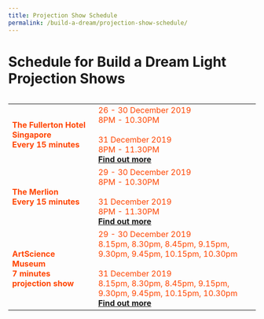 ```yaml
---
title: Projection Show Schedule
permalink: /build-a-dream/projection-show-schedule/
---
```


# Schedule for Build a Dream Light Projection Shows
<table class="table-v">
<table style="width:100%">
<tr>
    <td>
     <font color="orangered"><b>The Fullerton Hotel Singapore</b></font>
     <br>
     <font color="orangered"><b>Every 15 minutes</b></font>
    </td>
    <td>
      <font color="orangered">26 - 30 December 2019</font>
      <font color="orangered"><br>8PM - 10.30PM </font>
      <br>  
      <font color="orangered"><br>31 December 2019</font>
      <font color="orangered"><br>8PM - 11.30PM </font>
      <font color="orangered"><b><br><a href="/build-a-dream/">Find out more</a></b></font>
      <br>
<tr>
    <td>
     <font color="orangered"><b>The Merlion</b></font>
     <br>
     <font color="orangered"><b>Every 15 minutes</b></font>
    </td>
    <td>
      <font color="orangered">29 - 30 December 2019</font>
      <font color="orangered"><br>8PM - 10.30PM </font>
      <br>  
      <font color="orangered"><br>31 December 2019</font>
      <font color="orangered"><br>8PM - 11.30PM </font>
      <font color="orangered"><b><br><a href="/build-a-dream/">Find out more</a></b></font>
      <br>
<tr>
    <td>
     <font color="orangered"><b>ArtScience Museum</b></font>
     <br>
     <font color="orangered"><b>7 minutes projection show</b></font>        
    </td>
    <td>
      <font color="orangered">29 - 30 December 2019  </font> 
      <font color="orangered"><br>8.15pm, 8.30pm, 8.45pm, 9.15pm, 9.30pm, 9.45pm, 10.15pm, 10.30pm</font>
      <br>  
      <font color="orangered"><br>31 December 2019 </font>
      <font color="orangered"><br>8.15pm, 8.30pm, 8.45pm, 9.15pm, 9.30pm, 9.45pm, 10.15pm, 10.30pm</font>
      <font color="orangered"><b><br><a href="/build-a-dream/">Find out more</a></b></font>
      <br>
     </td>
    </tr>



